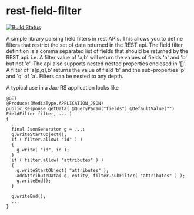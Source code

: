 rest-field-filter
=================

[![Build Status](https://secure.travis-ci.org/realityforge/rest-field-filter.png?branch=master)](http://travis-ci.org/realityforge/rest-field-filter)

A simple library parsing field filters in rest APIs. This allows you to
define filters that restrict the set of data returned in the REST api.
The field filter definition is a comma separated list of fields that should
be returned by the REST api. i.e. A filter value of 'a,b' will return the
values of fields 'a' and 'b' but not 'c'.  The api also supports nested
nested properties enclosed in '[]'. A filter of 'a[p,q],b' returns the value
of field 'b' and the sub-properties 'p' and 'q' of 'a'. Filters can be nested
to any depth.

A typical use in a Jax-RS application looks like

    @GET
    @Produces(MediaType.APPLICATION_JSON)
    public Response getData( @QueryParam("fields") @DefaultValue("") FieldFilter filter, ... )
    {
      ...
      final JsonGenerator g = ...;
      g.writeStartObject();
      if ( filter.allow( "id" ) )
      {
        g.write( "id", id );
      }
      if ( filter.allow( "attributes" ) )
      {
        g.writeStartObject( "attributes" );
        addAttributeData( g, entity, filter.subFilter( "attributes" ) );
        g.writeEnd();
      }

      g.writeEnd();
      ...
    }

